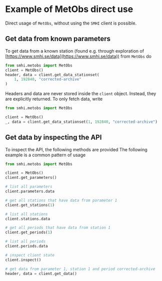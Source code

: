 # Example of MetObs direct use

Direct usage of `MetObs`, without using the `SMHI` client is possible.

## Get data from known parameters

To get data from a known station (found e.g. through exploration of
[https://www.smhi.se/data](https://www.smhi.se/data)) from `MetObs` do

```python
from smhi.metobs import MetObs
client = MetObs()
header, data = client.get_data_stationset(
    1, 192840, "corrected-archive"
)
```

Headers and data are never stored inside the `client` object.
Instead, they are explicitly returned.
To only fetch data, write

```python
from smhi.metobs import MetObs

client = MetObs()
_, data = client.get_data_stationset(1, 192840, "corrected-archive")
```

## Get data by inspecting the API

To inspect the API, the following methods are provided
The following example is a common pattern of usage

```python
from smhi.metobs import MetObs

client = MetObs()
client.get_parameters()

# list all parameters
client.parameters.data

# get all stations that have data from parameter 1
client.get_stations(1)

# list all stations
client.stations.data

# get all periods that have data from station 1
client.get_periods(1)

# list all periods
client.periods.data

# inspect client state
client.inspect()

# get data from parameter 1, station 1 and period corrected-archive
header, data = client.get_data()
```
